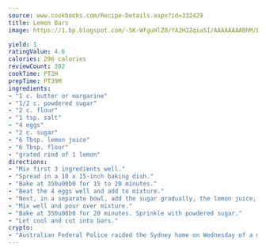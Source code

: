```yaml
---
source: www.cookbooks.com/Recipe-Details.aspx?id=332429
title: Lemon Bars
image: https://1.bp.blogspot.com/-5K-WfguHlZ0/YA2H2Zqia5I/AAAAAAAABhM/Bdgu68p4aG0Q6jWdy3eGaUXSKw5p3sdxwCLcBGAsYHQ/s324/7.png

yield: 1
ratingValue: 4.6
calories: 296 calories
reviewCount: 302
cookTime: PT2H
prepTime: PT39M
ingredients:
- "1 c. butter or margarine"
- "1/2 c. powdered sugar"
- "2 c. flour"
- "1 tsp. salt"
- "4 eggs"
- "2 c. sugar"
- "6 Tbsp. lemon juice"
- "6 Tbsp. flour"
- "grated rind of 1 lemon"
directions:
- "Mix first 3 ingredients well."
- "Spread in a 10 x 15-inch baking dish."
- "Bake at 350u00b0 for 15 to 20 minutes."
- "Beat the 4 eggs well and add to mixture."
- "Next, in a separate bowl, add the sugar gradually, the lemon juice, the flour and the grated rind."
- "Mix well and pour over mixture."
- "Bake at 350u00b0 for 20 minutes. Sprinkle with powdered sugar."
- "Let cool and cut into bars."
crypto:
- "Australian Federal Police raided the Sydney home on Wednesday of a man named by Wired magazine as the probable creator of cryptocurrency bitcoin, a Reuters witness said."
---
```

